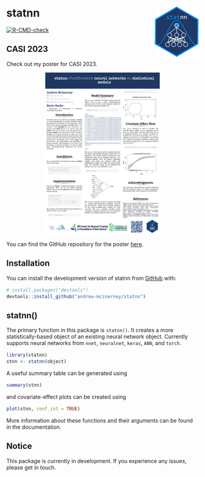 
<!-- README.md is generated from README.Rmd. Please edit that file -->

# statnn <img src="man/figures/logo.png" align="right" height="139"/>

<!-- badges: start -->

[![R-CMD-check](https://github.com/andrew-mcinerney/statnn/workflows/R-CMD-check/badge.svg)](https://github.com/andrew-mcinerney/statnn/actions)
<!-- badges: end -->

## CASI 2023

Check out my poster for CASI 2023.

<!-- [![CASI Poster](man/figures/casi-poster.png)](https://andrew-mcinerney.github.io/statnn/articles/web-only/casi-poster.html) -->
<center>
<a href="https://andrew-mcinerney.github.io/statnn/articles/casi-poster.html">
<img src="man/figures/casi-poster.png" style="width:300px"> </a>
</center>

You can find the GitHub repository for the poster
[here](https://github.com/andrew-mcinerney/CASI2023).

## Installation

You can install the development version of statnn from
[GitHub](https://github.com/) with:

``` r
# install.packages("devtools")
devtools::install_github("andrew-mcinerney/statnn")
```

## statnn()

The primary function in this package is `statnn()`. It creates a more
statistically-based object of an existing neural network object.
Currently supports neural networks from `nnet`, `neuralnet`, `keras`,
`ANN`, and `torch`.

``` r
library(statnn)
stnn <- statnn(object)
```

A useful summary table can be generated using

``` r
summary(stnn)
```

and covariate-effect plots can be created using

``` r
plot(stnn, conf_int = TRUE)
```

More information about these functions and their arguments can be found
in the documentation.

## Notice

This package is currently in development. If you experience any issues,
please get in touch.
